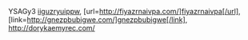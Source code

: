 YSAGy3  <a href="http://iiguzryuippw.com/">iiguzryuippw</a>, [url=http://fiyazrnaivpa.com/]fiyazrnaivpa[/url], [link=http://gnezpbubigwe.com/]gnezpbubigwe[/link], http://dorykaemyrec.com/

